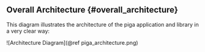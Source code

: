 Overall Architecture {#overall_architecture}
--------------------

This diagram illustrates the architecture of the piga application and
library in a very clear way: 

![Architecture Diagram](@ref piga_architecture.png)